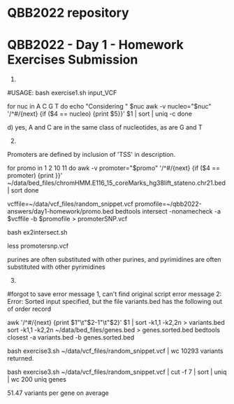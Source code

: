 # QBB2022 repository
# QBB2022 - Day 1 - Homework Exercises Submission
1. 
#USAGE: bash exercise1.sh input_VCF

for nuc in A C G T
do
  echo "Considering " $nuc
  awk -v nucleo="$nuc" '/^#/{next} {if ($4 == nucleo) {print $5}}' $1 | sort | uniq -c
done

d) yes, A and C are in the same class of nucleotides, as are G and T

2. 
Promoters are defined by inclusion of 'TSS' in description. 

for promo in 1 2 10 11
do
  awk -v promoter="$promo" '/^#/{next} {if ($4 == promoter) {print }}' ~/data/bed_files/chromHMM.E116_15_coreMarks_hg38lift_stateno.chr21.bed | sort
done

vcffile=~/data/vcf_files/random_snippet.vcf
promofile=~/qbb2022-answers/day1-homework/promo.bed
bedtools intersect -nonamecheck -a $vcffile -b $promofile > promoterSNP.vcf

bash ex2intersect.sh

less promotersnp.vcf

purines are often substituted with other purines, and pyrimidines are often substituted with other pyrimidines

3. 
#forgot to save error message 1, can't find original script
error message 2: Error: Sorted input specified, but the file variants.bed has the following out of order record

awk '/^#/{next} {print $1"\t"$2-1"\t"$2}' $1 | sort -k1,1 -k2,2n > variants.bed
sort -k1,1 -k2,2n ~/data/bed_files/genes.bed > genes.sorted.bed
bedtools closest -a variants.bed -b genes.sorted.bed

bash exercise3.sh ~/data/vcf_files/random_snippet.vcf | wc
10293 variants returned. 

bash exercise3.sh ~/data/vcf_files/random_snippet.vcf | cut -f 7 | sort | uniq | wc
200 uniq genes

51.47 variants per gene on average


